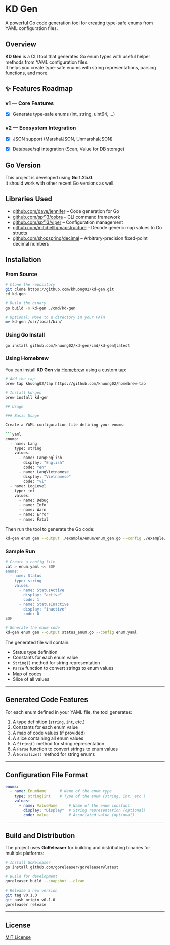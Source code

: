 # KD Gen

A powerful Go code generation tool for creating type-safe enums from YAML configuration files.

## Overview

**KD Gen** is a CLI tool that generates Go enum types with useful helper methods from YAML configuration files.  
It helps you create type-safe enums with string representations, parsing functions, and more.

## ✨ Features Roadmap
### v1 — Core Features

- [x] Generate type-safe enums (int, string, uint64, …)

### v2 — Ecosystem Integration

- [x] JSON support (MarshalJSON, UnmarshalJSON)

- [x] Database/sql integration (Scan, Value for DB storage)

## Go Version

This project is developed using **Go 1.25.0**.  
It should work with other recent Go versions as well.

## Libraries Used

- [github.com/dave/jennifer](https://github.com/dave/jennifer) – Code generation for Go
- [github.com/spf13/cobra](https://github.com/spf13/cobra) – CLI command framework
- [github.com/spf13/viper](https://github.com/spf13/viper) – Configuration management
- [github.com/mitchellh/mapstructure](https://github.com/mitchellh/mapstructure) – Decode generic map values to Go structs
- [github.com/shopspring/decimal](https://github.com/shopspring/decimal) – Arbitrary-precision fixed-point decimal numbers

## Installation

### From Source

```bash
# Clone the repository
git clone https://github.com/khuong02/kd-gen.git
cd kd-gen

# Build the binary
go build -o kd-gen ./cmd/kd-gen

# Optional: Move to a directory in your PATH
mv kd-gen /usr/local/bin/
```

### Using Go Install

```bash
go install github.com/khuong02/kd-gen/cmd/kd-gen@latest
```

### Using Homebrew

You can install **KD Gen** via [Homebrew](https://brew.sh/) using a custom tap:

```bash
# Add the tap
brew tap khuong02/tap https://github.com/khuong02/homebrew-tap

# Install kd-gen
brew install kd-gen

## Usage

### Basic Usage

Create a YAML configuration file defining your enums:

```yaml
enums:
  - name: Lang
    type: string
    values:
      - name: LangEnglish
        display: "English"
        code: "en"
      - name: LangVietnamese
        display: "Vietnamese"
        code: "vi"
  - name: LogLevel
    type: int
    values:
      - name: Debug
      - name: Info
      - name: Warn
      - name: Error
      - name: Fatal
```

Then run the tool to generate the Go code:

```bash
kd-gen enum gen --output ./example/enum/enum_gen.go --config ./example/enum/enum.yaml
```

### Sample Run

```bash
# Create a config file
cat > enum.yaml << EOF
enums:
  - name: Status
    type: string
    values:
      - name: StatusActive
        display: "active"
        code: 1
      - name: StatusInactive
        display: "inactive"
        code: 0
EOF

# Generate the enum code
kd-gen enum gen --output status_enum.go --config enum.yaml
```

The generated file will contain:

- Status type definition
- Constants for each enum value
- `String()` method for string representation
- `Parse` function to convert strings to enum values
- Map of codes
- Slice of all values

---

## Generated Code Features

For each enum defined in your YAML file, the tool generates:

1. A type definition (`string`, `int`, etc.)
2. Constants for each enum value
3. A map of code values (if provided)
4. A slice containing all enum values
5. A `String()` method for string representation
6. A `Parse` function to convert strings to enum values
7. A `Normalize()` method for string enums

---

## Configuration File Format

```yaml
enums:
  - name: EnumName      # Name of the enum type
    type: string|int    # Type of the enum (string, int, etc.)
    values:
      - name: ValueName     # Name of the enum constant
        display: "Display"  # String representation (optional)
        code: value         # Associated value (optional)
```

---

## Build and Distribution

The project uses **GoReleaser** for building and distributing binaries for multiple platforms:

```bash
# Install GoReleaser
go install github.com/goreleaser/goreleaser@latest

# Build for development
goreleaser build --snapshot --clean

# Release a new version
git tag v0.1.0
git push origin v0.1.0
goreleaser release
```

---

## License

[MIT License](LICENSE)

